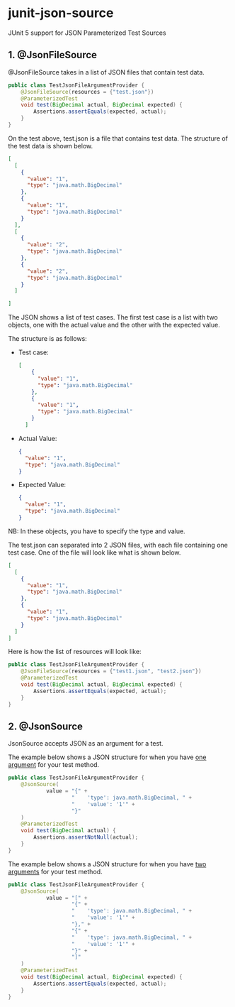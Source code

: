 # junit-json-source
JUnit 5 support for JSON Parameterized Test Sources


## 1. @JsonFileSource
@JsonFileSource takes in a list of JSON files that contain test data. 

```java
public class TestJsonFileArgumentProvider {
    @JsonFileSource(resources = {"test.json"})
    @ParameterizedTest
    void test(BigDecimal actual, BigDecimal expected) {
        Assertions.assertEquals(expected, actual);
    }
}
```

On the test above, test.json is a file that contains test data. The structure of the test data is shown below.

````json
[
  [
    {
      "value": "1",
      "type": "java.math.BigDecimal"
    },
    {
      "value": "1",
      "type": "java.math.BigDecimal"
    }
  ],
  [
    {
      "value": "2",
      "type": "java.math.BigDecimal"
    },
    {
      "value": "2",
      "type": "java.math.BigDecimal"
    }
  ]

]
````

The JSON shows a list of test cases. The first test case is a list with two objects, one with the actual value and the other with the expected value.

The structure is as follows:

* Test case:
    ```json
    [
        {
          "value": "1",
          "type": "java.math.BigDecimal"
        },
        {
          "value": "1",
          "type": "java.math.BigDecimal"
        }
      ]
    ```

* Actual Value:
    ```json
    {
      "value": "1",
      "type": "java.math.BigDecimal"
    }
    ```

* Expected Value:
    ```json
    {
      "value": "1",
      "type": "java.math.BigDecimal"
    }
    ```

NB: In these objects, you have to specify the type and value.

The test.json can separated into 2 JSON files, with each file containing one test case. 
One of the file will look like what is shown below.

```json
[
  [
    {
      "value": "1",
      "type": "java.math.BigDecimal"
    },
    {
      "value": "1",
      "type": "java.math.BigDecimal"
    }
  ]
]
```

Here is how the list of resources will look like:

```java
public class TestJsonFileArgumentProvider {
    @JsonFileSource(resources = {"test1.json", "test2.json"})
    @ParameterizedTest
    void test(BigDecimal actual, BigDecimal expected) {
        Assertions.assertEquals(expected, actual);
    }
}
```

## 2. @JsonSource
JsonSource accepts JSON as an argument for a test.

The example below shows a JSON structure for when you have <u>one argument</u> for your test method.
```java
public class TestJsonFileArgumentProvider {
    @JsonSource(
            value = "{" +
                    "    'type': java.math.BigDecimal, " +
                    "    'value': '1'" +
                    "}"
    )
    @ParameterizedTest
    void test(BigDecimal actual) {
        Assertions.assertNotNull(actual);
    }
}
```

The example below shows a JSON structure for when you have <u>two arguments</u> for your test method.
```java
public class TestJsonFileArgumentProvider {
    @JsonSource(
            value = "[" +
                    "{" +
                    "    'type': java.math.BigDecimal, " +
                    "    'value': '1'" +
                    "}," +
                    "{" +
                    "    'type': java.math.BigDecimal, " +
                    "    'value': '1'" +
                    "}" +
                    "]"
    )
    @ParameterizedTest
    void test(BigDecimal actual, BigDecimal expected) {
        Assertions.assertEquals(expected, actual);
    }
}
```




